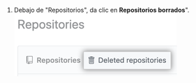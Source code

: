 1. Debajo de "Repositorios", da clic en **Repositorios borrados**". ![Pestaña de repositorios borrados](/assets/images/help/settings/deleted-repos.png)
